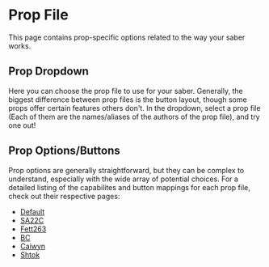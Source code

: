 # Prop File

This page contains prop-specific options related to the way your saber works.

## Prop Dropdown

Here you can choose the prop file to use for your saber. Generally, the biggest difference between prop files is the button layout, though some props offer certain features others don't. In the dropdown, select a prop file (Each of them are the names/aliases of the authors of the prop file), and try one out!

## Prop Options/Buttons

Prop options are generally straightforward, but they can be complex to understand, especially with the wide array of potential choices. For a detailed listing of the capabilites and button mappings for each prop file, check out their respective pages:

- [Default](/resources/ProffieOS/props/saber.h)
- [SA22C](/resources/ProffieOS/props/saber_sa22c_buttons.h)
- [Fett263](/resources/ProffieOS/props/saber_fett263_buttons.h)
- [BC](/resources/ProffieOS/props/saber_BC_buttons.h)
- [Caiwyn](/resources/ProffieOS/props/saber_caiwyn_buttons.h)
- [Shtok](/resources/ProffieOS/props/saber_shtok_buttons.h)
